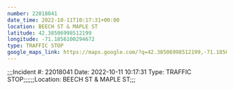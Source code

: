 ```yaml
---
number: 22018041
date_time: 2022-10-11T10:17:31+00:00
location: BEECH ST & MAPLE ST
latitude: 42.38506998512199
longitude: -71.1856100294672
type: TRAFFIC STOP
google_maps_link: https://maps.google.com/?q=42.38506998512199,-71.1856100294672
---
```


;;;Incident #: 22018041  Date: 2022-10-11 10:17:31   Type: TRAFFIC STOP;;;;;;Location: BEECH ST & MAPLE ST;;;
